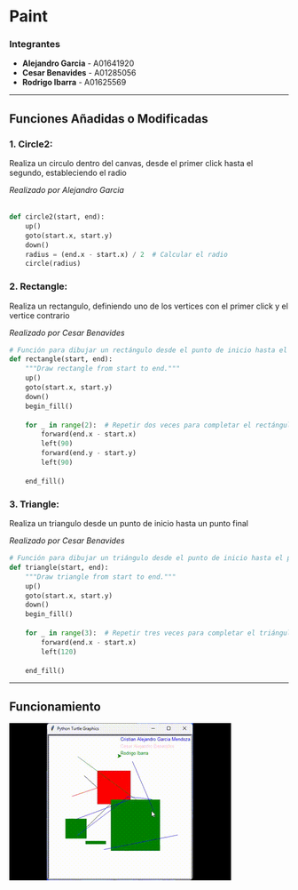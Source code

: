 # Paint
### Integrantes 
- **Alejandro Garcia** - A01641920
- **Cesar Benavides**  - A01285056
- **Rodrigo Ibarra**   - A01625569
---
## Funciones Añadidas o Modificadas
### 1. Circle2: 
Realiza un circulo dentro del canvas, desde el primer click hasta el segundo, estableciendo el radio

*Realizado por Alejandro Garcia*

```python

def circle2(start, end):
    up()
    goto(start.x, start.y)
    down()
    radius = (end.x - start.x) / 2  # Calcular el radio
    circle(radius)
 ``` 

### 2. Rectangle: 
Realiza un rectangulo, definiendo uno de los vertices con el primer click y el vertice contrario

*Realizado por Cesar Benavides*
```python
# Función para dibujar un rectángulo desde el punto de inicio hasta el punto final
def rectangle(start, end):
    """Draw rectangle from start to end."""
    up()
    goto(start.x, start.y)
    down()
    begin_fill()

    for _ in range(2):  # Repetir dos veces para completar el rectángulo
        forward(end.x - start.x)
        left(90)
        forward(end.y - start.y)
        left(90)

    end_fill()
```

### 3. Triangle: 
Realiza un triangulo desde un punto de inicio hasta un punto final

*Realizado por Cesar Benavides*

```python
# Función para dibujar un triángulo desde el punto de inicio hasta el punto final
def triangle(start, end):
    """Draw triangle from start to end."""
    up()
    goto(start.x, start.y)
    down()
    begin_fill()

    for _ in range(3):  # Repetir tres veces para completar el triángulo
        forward(end.x - start.x)
        left(120)

    end_fill()
```

---
## Funcionamiento
![Funcionamiento](funcionamiento2.gif)

